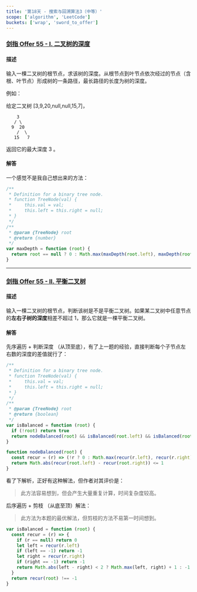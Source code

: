 ```yaml
---
title: '第18天 - 搜索与回溯算法3（中等）'
scope: ['algorithm', 'LeetCode']
buckets: ['wrap', 'sword_to_offer']
---
```


### [剑指 Offer 55 - I. 二叉树的深度](https://leetcode-cn.com/problems/er-cha-shu-de-shen-du-lcof/)

#### 描述

输入一棵二叉树的根节点，求该树的深度。从根节点到叶节点依次经过的节点（含根、叶节点）形成树的一条路径，最长路径的长度为树的深度。

例如：

给定二叉树 [3,9,20,null,null,15,7]，

```text
    3
   / \
  9  20
    /  \
   15   7
```

返回它的最大深度 3 。

#### 解答

一个感觉不是我自己想出来的方法：

```javascript
/**
 * Definition for a binary tree node.
 * function TreeNode(val) {
 *     this.val = val;
 *     this.left = this.right = null;
 * }
 */
/**
 * @param {TreeNode} root
 * @return {number}
 */
var maxDepth = function (root) {
  return root == null ? 0 : Math.max(maxDepth(root.left), maxDepth(root.right)) + 1
}
```

---

### [剑指 Offer 55 - II. 平衡二叉树](https://leetcode-cn.com/problems/ping-heng-er-cha-shu-lcof/)

#### 描述

输入一棵二叉树的根节点，判断该树是不是平衡二叉树。如果某二叉树中任意节点的**左右子树的深度**相差不超过 1，那么它就是一棵平衡二叉树。

#### 解答

先序遍历 + 判断深度 （从顶至底），有了上一题的经验，直接判断每个子节点左右数的深度的差值就行了：

```javascript
/**
 * Definition for a binary tree node.
 * function TreeNode(val) {
 *     this.val = val;
 *     this.left = this.right = null;
 * }
 */
/**
 * @param {TreeNode} root
 * @return {boolean}
 */
var isBalanced = function (root) {
  if (!root) return true
  return nodeBalanced(root) && isBalanced(root.left) && isBalanced(root.right)
}

function nodeBalanced(root) {
  const recur = (r) => (!r ? 0 : Math.max(recur(r.left), recur(r.right)) + 1)
  return Math.abs(recur(root.left) - recur(root.right)) <= 1
}
```

看了下解析，正好有这种解法，但作者对其评价是：

> 此方法容易想到，但会产生大量重复计算，时间复杂度较高。

后序遍历 + 剪枝 （从底至顶）解法：

> 此方法为本题的最优解法，但剪枝的方法不易第一时间想到。

```javascript
var isBalanced = function (root) {
  const recur = (r) => {
    if (r == null) return 0
    let left = recur(r.left)
    if (left == -1) return -1
    let right = recur(r.right)
    if (right == -1) return -1
    return Math.abs(left - right) < 2 ? Math.max(left, right) + 1 : -1
  }
  return recur(root) !== -1
}
```
